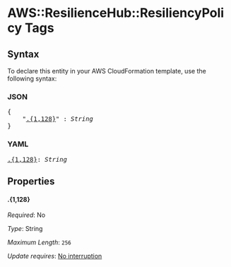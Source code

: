# AWS::ResilienceHub::ResiliencyPolicy Tags

## Syntax

To declare this entity in your AWS CloudFormation template, use the following syntax:

### JSON

<pre>
{
    "<a href="#.{1,128}" title=".{1,128}">.{1,128}</a>" : <i>String</i>
}
</pre>

### YAML

<pre>
<a href="#.{1,128}" title=".{1,128}">.{1,128}</a>: <i>String</i>
</pre>

## Properties

#### \.{1,128}

_Required_: No

_Type_: String

_Maximum Length_: <code>256</code>

_Update requires_: [No interruption](https://docs.aws.amazon.com/AWSCloudFormation/latest/UserGuide/using-cfn-updating-stacks-update-behaviors.html#update-no-interrupt)
